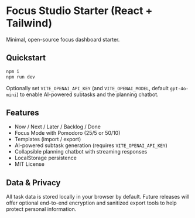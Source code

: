 # Focus Studio Starter (React + Tailwind)

Minimal, open-source focus dashboard starter.

## Quickstart
```bash
npm i
npm run dev
```

Optionally set `VITE_OPENAI_API_KEY` (and `VITE_OPENAI_MODEL`, default `gpt-4o-mini`) to enable AI-powered subtasks and the planning chatbot.

## Features
- Now / Next / Later / Backlog / Done
- Focus Mode with Pomodoro (25/5 or 50/10)
- Templates (import / export)
- AI-powered subtask generation (requires `VITE_OPENAI_API_KEY`)
- Collapsible planning chatbot with streaming responses
- LocalStorage persistence
- MIT License

## Data & Privacy

All task data is stored locally in your browser by default. Future
releases will offer optional end-to-end encryption and sanitized export
tools to help protect personal information.

